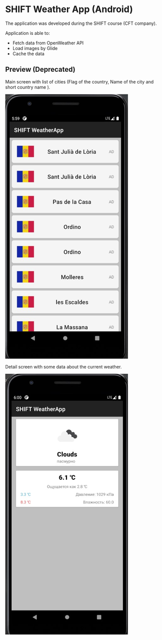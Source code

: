# SHIFT Weather App (Android)
The application was developed during the SHIFT course (CFT company).

Application is able to:
* Fetch data from OpenWeather API
* Load images by Glide
* Cache the data


## Preview (Deprecated)
Main screen with list of cities (Flag of the country, Name of the city and short country name ).

![MainScreen Preview](/imgs/mainscreen.jpg)


Detail screen with some data about the current weather.

![DetailScreen Preview](/imgs/detailscreen.jpg)


